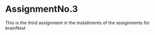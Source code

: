 # AssignmentNo.3
 This is the third assignment in the installments of the assignments for brainNest
